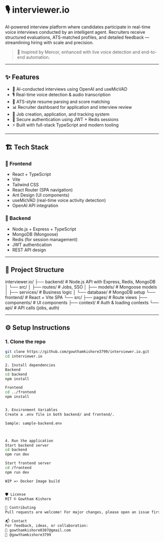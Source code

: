 # 🎙️ interviewer.io

AI-powered interview platform where candidates participate in real-time voice interviews conducted by an intelligent agent. Recruiters receive structured evaluations, ATS-matched profiles, and detailed feedback — streamlining hiring with scale and precision.

> 🚀 Inspired by Mercor, enhanced with live voice detection and end-to-end automation.

---

## ✨ Features

- 🤖 AI-conducted interviews using OpenAI and useMicVAD
- 🎙️ Real-time voice detection & audio transcription
- 📄 ATS-style resume parsing and score matching
- 📊 Recruiter dashboard for application and interview review
- 🧾 Job creation, application, and tracking system
- 🔐 Secure authentication using JWT + Redis sessions
- ⚡ Built with full-stack TypeScript and modern tooling

---

## 🏗️ Tech Stack

### 🔹 Frontend
- React + TypeScript
- Vite
- Tailwind CSS
- React Router (SPA navigation)
- Ant Design (UI components)
- useMicVAD (real-time voice activity detection)
- OpenAI API integration

### 🔸 Backend
- Node.js + Express + TypeScript
- MongoDB (Mongoose)
- Redis (for session management)
- JWT authentication
- REST API design

---

## 📂 Project Structure

interviewer.io/
├── backend/ # Node.js API with Express, Redis, MongoDB
│ └── src/
│ ├── routes/ # Jobs, SSO
│ ├── models/ # Mongoose models
│ ├── services/ # Business logic
│ └── database/ # MongoDB setup
└── frontend/ # React + Vite SPA
└── src/
├── pages/ # Route views
├── components/ # UI components
├── context/ # Auth & loading contexts
└── api/ # API calls (jobs, auth)


---

## ⚙️ Setup Instructions

### 1. Clone the repo

```bash
git clone https://github.com/gowthamkishore3799/interviewer.io.git
cd interviewer.io

2. Install dependencies
Backend
cd backend
npm install

Frontend
cd ../frontend
npm install


3. Environment Variables
Create a .env file in both backend/ and frontend/.

Sample: sample-backend.env



4. Run the application
Start backend server
cd backend
npm run dev

Start frontend server
cd /frontend
npm run dev

WIP => Docker Image build


🛡️ License
MIT © Gowtham Kishore

🤝 Contributing
Pull requests are welcome! For major changes, please open an issue first to discuss what you’d like to change.

📬 Contact
For feedback, ideas, or collaboration:
📧 gowthamkishore0307@gmail.com
🐙 @gowthamkishore3799

